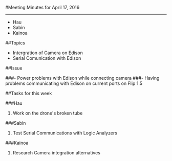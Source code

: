 ﻿#Meeting Minutes for April 17, 2016
***
- Hau
- Sabin
- Kainoa

##Topics

- Intergration of Camera on Edison
- Serial Comunication with Edison

##Issue

###- Power problems with Edison while connecting camera
###- Having problems communicating with Edison on current ports on Flip 1.5

##Tasks for this week

###Hau
1. Work on the drone's broken tube
  

###Sabin
1. Test Serial Communications with Logic Analyzers

###Kainoa
1. Research Camera integration alternatives
